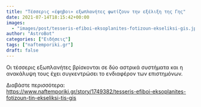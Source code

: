 ```yaml
---
title: "Τέσσερις «έφηβοι» εξωπλανήτες φωτίζουν την εξέλιξη της Γης"
date: 2021-07-14T18:15:42+00:00
images:
  - "images/post/tesseris-efiboi-eksoplanites-fotizoun-ekseliksi-gis.jpg"
author: "AstroBot"
categories: ["Ειδήσεις"]
tags: ["naftemporiki.gr"]
draft: false
---
```


Οι τέσσερις εξωπλανήτες βρίσκονται σε δύο αστρικά συστήματα και η ανακάλυψη τους έχει συγκεντρώσει το ενδιαφέρον των επιστημόνων.

Διαβάστε περισσότερα: https://www.naftemporiki.gr/story/1749382/tesseris-efiboi-eksoplanites-fotizoun-tin-ekseliksi-tis-gis
